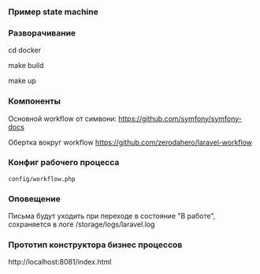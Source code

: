 ### Пример state machine

### Разворачивание
cd docker

make build

make up

### Компоненты
Основной workflow от симвони: https://github.com/symfony/symfony-docs

Обертка вокруг workflow https://github.com/zerodahero/laravel-workflow

### Конфиг рабочего процесса

```config/workflow.php```

### Оповещение
Письма будут уходить при переходе в состояние "В работе", сохраняется в логе /storage/logs/laravel.log

### Прототип конструктора бизнес процессов
http://localhost:8081/index.html
